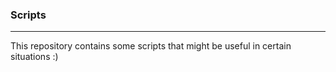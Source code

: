 ### Scripts

----

This repository contains some scripts that might be useful in certain situations :)
